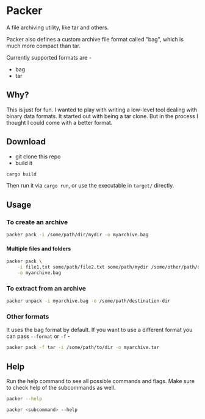 # Packer

A file archiving utility, like tar and others.

Packer also defines a custom archive file format called "bag", which is much more compact than tar.

Currently supported formats are -
- bag
- tar

## Why?

This is just for fun. I wanted to play with writing a low-level tool dealing with binary data
formats. It started out with being a tar clone. But in the process I thought I could come with a
better format.

## Download

- git clone this repo
- build it

```sh
cargo build
```

Then run it via `cargo run`, or use the executable in `target/` directly.

## Usage

### To create an archive

```sh
packer pack -i /some/path/dir/mydir -o myarchive.bag
```

#### Multiple files and folders

```sh
packer pack \
    -i file1.txt some/path/file2.txt some/path/mydir /some/other/path/dir/mydir2 \
    -o myarchive.bag
```

### To extract from an archive

```sh
packer unpack -i myarchive.bag -o /some/path/destination-dir
```

### Other formats

It uses the bag format by default. If you want to use a different format you can pass `--format` or `-f` -

```sh
packer pack -f tar -i /some/path/to/dir -o myarchive.tar
```

## Help

Run the help command to see all possible commands and flags. Make sure to check help of the
subcommands as well.

```sh
packer --help

packer <subcommand> --help
```
